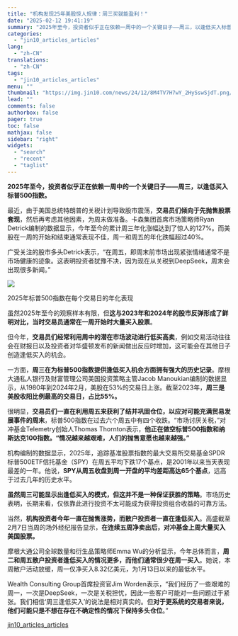 ```yaml
---
title: "机构发现25年美股惊人规律：周三买就能盈利！"
date: "2025-02-12 19:41:19"
summary: "2025年至今，投资者似乎正在依赖一周中的一个关键日子——周三，以逢低买入标普500指数。 最近，由..."
categories:
  - "jin10_articles_articles"
lang:
  - "zh-CN"
translations:
  - "zh-CN"
tags:
  - "jin10_articles_articles"
menu: ""
thumbnail: "https://img.jin10.com/news/24/12/8M4TV7H7wY_2HySswSjdT.png/lite"
lead: ""
comments: false
authorbox: false
pager: true
toc: false
mathjax: false
sidebar: "right"
widgets:
  - "search"
  - "recent"
  - "taglist"
---
```


**2025年至今，投资者似乎正在依赖一周中的一个关键日子——周三，以逢低买入标普500指数。**

最近，由于美国总统特朗普的关税计划导致股市震荡，**交易员们倾向于先抛售股票套现**，然后再考虑其他因素，为周末做准备。卡森集团首席市场策略师Ryan Detrick编制的数据显示，今年至今的累计周三年化涨幅达到了惊人的127%。而美股在一周的开始和结束通常表现不佳，周一和周五的年化跌幅超过40%。

广受关注的股市多头Detrick表示，“在周五，即周末前市场出现紧张情绪通常不是市场健康的迹象。这表明投资者犹豫不决，因为现在从关税到DeepSeek，周末会出现很多新闻。”

![](https://img.jin10.com/news/25/02/mj-yMi2KJFMlumvHhWIfz.png)

2025年标普500指数在每个交易日的年化表现


虽然2025年至今的观察样本有限，但**这与2023年和2024年的股市反弹形成了鲜明对比，当时交易员通常在一周开始时大量买入股票**。

但今年，**交易员们经常利用周中的潜在市场波动进行低买高卖**，例如交易活动往往会在财报日以及投资者对华盛顿发布的新闻做出反应时增加，这可能会在其他日子创造逢低买入的机会。

一方面，**周三在为标普500指数提供逢低买入机会方面拥有强大的历史记录**。摩根大通私人银行及财富管理公司美国投资策略主管Jacob Manoukian编制的数据显示，从1980年到2024年2月，美股在53%的交易日上涨。截至2023年，**周三是美股收阳比例最高的交易日，占比55%。**

很明显，**交易员们一直在利用周五来获利了结并巩固仓位，以应对可能充满贸易发展事件的周末**，标普500指数在过去六个周五中有四个收跌。“市场讨厌关税，”对冲基金Telemetry创始人Thomas Thornton表示，**他正在做空标普500指数和纳斯达克100指数。“情况越来越艰难，人们的抛售意愿也越来越强。”**

机构编制的数据显示，2025年，追踪基准股票指数的最大交易所交易基金SPDR标普500ETF信托基金（SPY）在周五平均下跌17个基点，是2001年以来当天表现最差的一年。他说，**SPY从周五收盘到周一开盘的平均差距高达65个基点**，远高于过去几年的历史水平。

**虽然周三可能显示出逢低买入的模式，但这并不是一种保证获胜的策略**。市场历史表明，长期来看，仅依靠此进行投资不太可能成为获得投资组合收益的可靠方法。

当然，**机构投资者今年一直在抛售涨势，而散户投资者一直在逢低买入**。高盛截至2月7日当周的场外经纪报告显示，**在连续五周净卖出后，对冲基金上周大量买入美国股票。**

摩根大通公司全球数量和衍生品策略师Emma Wu的分析显示，今年总体而言，**周二和周五散户投资者逢低买入的情况更多，而他们通常很少在周一买入**。她说，本周散户活动放缓，周一仅净买入8.32亿美元，为1月13日以来的最低水平。

Wealth Consulting Group首席投资官Jim Worden表示，“我们经历了一些艰难的周一，一次是DeepSeek，一次是关税担忧，因此一些客户可能对一些问题过于紧张。我们相信‘周三逢低买入’的说法是相对真实的。但**对于更系统的交易者来说，他们可能只是不想在存在不确定性的情况下保持多头仓位**。”

[jin10_articles_articles](https://xnews.jin10.com/details/162920)
